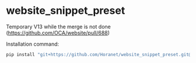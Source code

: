 # website_snippet_preset
Temporary V13 while the merge is not done (https://github.com/OCA/website/pull/688)

Installation command:
```ruby
pip install "git+https://github.com/Horanet/website_snippet_preset.git@13.0#egg=odoo13-addon-website-snippet-preset&subdirectory=setup/website_snippet_preset"
```
